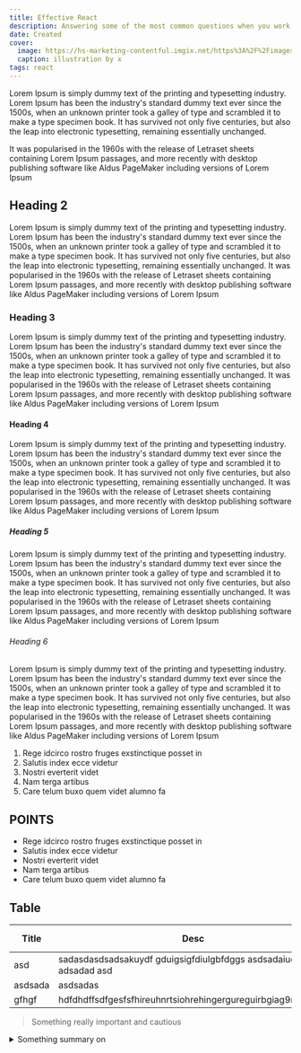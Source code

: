 ```yaml
---
title: Effective React
description: Answering some of the most common questions when you work on React.
date: Created
cover:
  image: https://hs-marketing-contentful.imgix.net/https%3A%2F%2Fimages.ctfassets.net%2Fp15sglj92v6o%2F1i5P2Iq4omhSnzajCWjsxd%2F9f613f5b011bcc6ebd0ddfc0198d7849%2Fthe-supportive-7.png?ixlib=gatsbySourceUrl-2.0.2&auto=format%2C%20compress&w=814&h=458&s=42204952307dfede0c5d040d83943917
  caption: illustration by x
tags: react
---
```


Lorem Ipsum is simply dummy text of the printing and typesetting industry. Lorem Ipsum has been the industry's standard dummy text ever since the 1500s, when an unknown printer took a galley of type and scrambled it to make a type specimen book. It has survived not only five centuries, but also the leap into electronic typesetting, remaining essentially unchanged.

It was popularised in the 1960s with the release of Letraset sheets containing Lorem Ipsum passages, and more recently with desktop publishing software like Aldus PageMaker including versions of Lorem Ipsum

## Heading 2

Lorem Ipsum is simply dummy text of the printing and typesetting industry. Lorem Ipsum has been the industry's standard dummy text ever since the 1500s, when an unknown printer took a galley of type and scrambled it to make a type specimen book. It has survived not only five centuries, but also the leap into electronic typesetting, remaining essentially unchanged. It was popularised in the 1960s with the release of Letraset sheets containing Lorem Ipsum passages, and more recently with desktop publishing software like Aldus PageMaker including versions of Lorem Ipsum

### Heading 3

Lorem Ipsum is simply dummy text of the printing and typesetting industry. Lorem Ipsum has been the industry's standard dummy text ever since the 1500s, when an unknown printer took a galley of type and scrambled it to make a type specimen book. It has survived not only five centuries, but also the leap into electronic typesetting, remaining essentially unchanged. It was popularised in the 1960s with the release of Letraset sheets containing Lorem Ipsum passages, and more recently with desktop publishing software like Aldus PageMaker including versions of Lorem Ipsum

#### Heading 4

Lorem Ipsum is simply dummy text of the printing and typesetting industry. Lorem Ipsum has been the industry's standard dummy text ever since the 1500s, when an unknown printer took a galley of type and scrambled it to make a type specimen book. It has survived not only five centuries, but also the leap into electronic typesetting, remaining essentially unchanged. It was popularised in the 1960s with the release of Letraset sheets containing Lorem Ipsum passages, and more recently with desktop publishing software like Aldus PageMaker including versions of Lorem Ipsum

##### Heading 5

Lorem Ipsum is simply dummy text of the printing and typesetting industry. Lorem Ipsum has been the industry's standard dummy text ever since the 1500s, when an unknown printer took a galley of type and scrambled it to make a type specimen book. It has survived not only five centuries, but also the leap into electronic typesetting, remaining essentially unchanged. It was popularised in the 1960s with the release of Letraset sheets containing Lorem Ipsum passages, and more recently with desktop publishing software like Aldus PageMaker including versions of Lorem Ipsum

###### Heading 6

Lorem Ipsum is simply dummy text of the printing and typesetting industry. Lorem Ipsum has been the industry's standard dummy text ever since the 1500s, when an unknown printer took a galley of type and scrambled it to make a type specimen book. It has survived not only five centuries, but also the leap into electronic typesetting, remaining essentially unchanged. It was popularised in the 1960s with the release of Letraset sheets containing Lorem Ipsum passages, and more recently with desktop publishing software like Aldus PageMaker including versions of Lorem Ipsum

1. Rege idcirco rostro fruges exstinctique posset in
2. Salutis index ecce videtur
3. Nostri everterit videt
4. Nam terga artibus
5. Care telum buxo quem videt alumno fa

## POINTS

- Rege idcirco rostro fruges exstinctique posset in
- Salutis index ecce videtur
- Nostri everterit videt
- Nam terga artibus
- Care telum buxo quem videt alumno fa

## Table

| Title   | Desc                                                              | Now way | Get lost | asdsadasd   |
| ------- | ----------------------------------------------------------------- | ------- | -------- | ----------- |
| asd     | sadasdasdsadsakuydf gduigsigfdiulgbfdggs asdsadaiudad adsadad asd | asdasda | sadasd   | asdsadsad   |
| asdsada | asdsadas                                                          | dasdsa  | dasd     | asdasd      |
| gfhgf   | hdfdhdffsdfgesfsfhireuhnrtsiohrehingergureguirbgiag9rngioewf      | asdsad  | asdsadsa | dasdsadassa |

> Something really important and cautious

<details>
  <summary>
    Something summary on  
  </summary>
  
  sdasdasdasdsadasd
  dasd
  asda
  d

</details>
